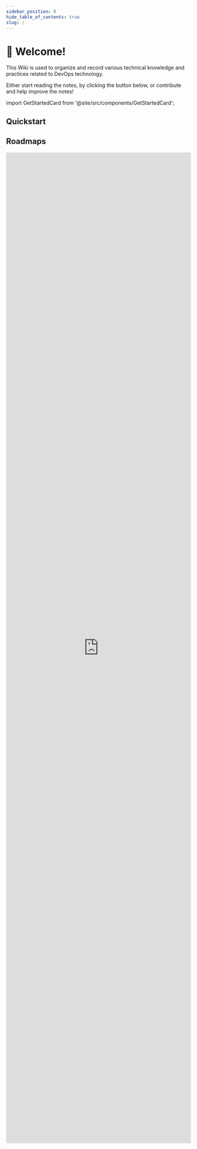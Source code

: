 ```yaml
---
sidebar_position: 0
hide_table_of_contents: true
slug: /
---
```

# 👋 Welcome!

This Wiki is used to organize and record various technical knowledge and practices related to DevOps technology.

Either start reading the notes, by clicking the button below, or contribute and help improve the notes!

<!-- truncate -->

import GetStartedCard from '@site/src/components/GetStartedCard';


## Quickstart

<div className="grid xl:grid-cols-6 gap-4">

<GetStartedCard
  title="Kubernetes"
  className="xl:col-span-2 from-[#21D4FD] to-[#B721FF]"
  getStartedLink="/Kubernetes"
  bgClassName="h-480 rotate-[-28deg] right-[-48px] bottom-[-6rem]"
/>
<GetStartedCard
  title="Infrastructure-as-Code"
  className="xl:col-span-2 from-[#0093E9] to-[#80D0C7]"
  getStartedLink="/Infrastructure-as-Code"
  bgClassName="h-48 rotate-[-28deg] right-[-48px] bottom-[-6rem]"
/>
<GetStartedCard
  title="GitOps"
  className="xl:col-span-2 from-[#FF2525] to-[#FFE53B]"
  getStartedLink="/GitOps"
  bgClassName="h-48 rotate-[-28deg] right-[-48px] bottom-[-6rem]"
/>
</div>

## Roadmaps
<iframe src="https://roadmap.sh/devops" scrolling="no" height="2700" width="100%" frameborder="0"></iframe>
